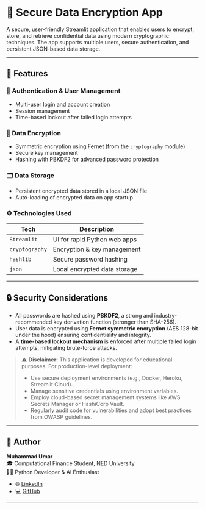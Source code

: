 # 🔐 Secure Data Encryption App

A secure, user-friendly Streamlit application that enables users to encrypt, store, and retrieve confidential data using modern cryptographic techniques. The app supports multiple users, secure authentication, and persistent JSON-based data storage.

---

## 📌 Features

### 🔑 Authentication & User Management
- Multi-user login and account creation
- Session management
- Time-based lockout after failed login attempts

### 🧠 Data Encryption
- Symmetric encryption using Fernet (from the `cryptography` module)
- Secure key management
- Hashing with PBKDF2 for advanced password protection

### 🗂️ Data Storage
- Persistent encrypted data stored in a local JSON file
- Auto-loading of encrypted data on app startup

### ⚙️ Technologies Used
| Tech              | Description                      |
|------------------|----------------------------------|
| `Streamlit`      | UI for rapid Python web apps     |
| `cryptography`   | Encryption & key management      |
| `hashlib`        | Secure password hashing          |
| `json`           | Local encrypted data storage     |

---

## 🔒 Security Considerations

- All passwords are hashed using **PBKDF2**, a strong and industry-recommended key derivation function (stronger than SHA-256).
- User data is encrypted using **Fernet symmetric encryption** (AES 128-bit under the hood) ensuring confidentiality and integrity.
- A **time-based lockout mechanism** is enforced after multiple failed login attempts, mitigating brute-force attacks.

> ⚠️ **Disclaimer:** This application is developed for educational purposes. For production-level deployment:
> - Use secure deployment environments (e.g., Docker, Heroku, Streamlit Cloud).
> - Manage sensitive credentials using environment variables.
> - Employ cloud-based secret management systems like AWS Secrets Manager or HashiCorp Vault.
> - Regularly audit code for vulnerabilities and adopt best practices from OWASP guidelines.

---

## 🙋 Author

**Muhammad Umar**  
🎓 Computational Finance Student, NED University  
👨‍💻 Python Developer & AI Enthusiast  

- 🌐 [LinkedIn](https://www.linkedin.com/in/muhammad-umar5635/)  
- 💻 [GitHub](https://github.com/Muhammad-Umar5635)

---


